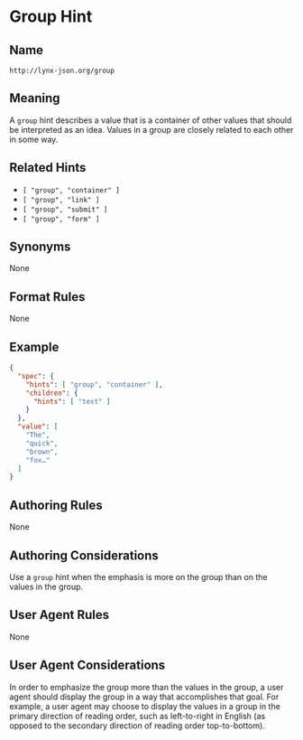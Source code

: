 # Group Hint

## Name

`http://lynx-json.org/group`

## Meaning

A `group` hint describes a value that is a container of other values that should be interpreted as an idea. Values in a group are closely related to each other in some way.

## Related Hints

- `[ "group", "container" ]`
- `[ "group", "link" ]`
- `[ "group", "submit" ]`
- `[ "group", "form" ]`

## Synonyms

None

## Format Rules

None

## Example

```json
{
  "spec": {
    "hints": [ "group", "container" ],
    "children": {
      "hints": [ "text" ]
    }
  },
  "value": [
    "The",
    "quick",
    "brown",
    "fox…"
  ]
}

```

## Authoring Rules

None

## Authoring Considerations

Use a `group` hint when the emphasis is more on the group than on the values in the group.

## User Agent Rules

None

## User Agent Considerations

In order to emphasize the group more than the values in the group, a user agent should display the group in a way that accomplishes that goal. For example, a user agent may choose to display the values in a group in the primary direction of reading order, such as left-to-right in English (as opposed to the secondary direction of reading order top-to-bottom).
